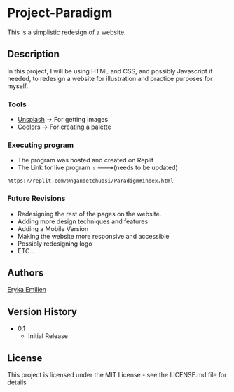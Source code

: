 # Project-Paradigm

This is a simplistic redesign of a website.

## Description

In this project, I will be using HTML and CSS, and possibly Javascript if needed, to redesign a website for illustration and practice purposes for myself.

### Tools

* [Unsplash](https://unsplash.com/) -> For getting images
* [Coolors](https://coolors.co/) -> For creating a palette


### Executing program

* The program was hosted and created on Replit
* The Link for live program &#x2935; --->(needs to be updated)
```
https://replit.com/@ngandetchuosi/Paradigm#index.html
```

### Future Revisions

* Redesigning the rest of the pages on the website.
* Adding more design techniques and features
* Adding a Mobile Version
* Making the website more responsive and accessible
* Possibly redesigning logo
* ETC...

## Authors 

[Eryka Emilien](https://www.linkedin.com/in/eryka-emilien-tchuosi/)

## Version History

* 0.1
    * Initial Release

## License

This project is licensed under the MIT License - see the LICENSE.md file for details

